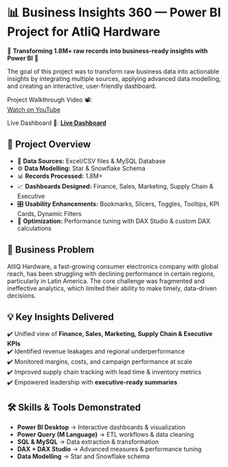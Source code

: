 # 📊 Business Insights 360 — Power BI Project for AtliQ Hardware  

🌟 **Transforming 1.8M+ raw records into business-ready insights with Power BI** 🌟 

The goal of this project was to transform raw business data into actionable insights by integrating multiple sources, applying advanced data modelling, and creating an interactive, user-friendly dashboard.

Project Walkthrough Video 📽️:  
 [Watch on YouTube](https://youtu.be/n-B3MeFHRQE)  



Live Dashboard 🔗: **[Live Dashboard](https://app.powerbi.com/view?r=eyJrIjoiNGUzODIzODQtZDhhNS00ZTVjLWFmYTYtMWRjMTAxOGE3OTI5IiwidCI6ImM2ZTU0OWIzLTVmNDUtNDAzMi1hYWU5LWQ0MjQ0ZGM1YjJjNCJ9&pageName=09147beda2932fc5f91e)** 

## 🔎 Project Overview  
- 🔗 **Data Sources:** Excel/CSV files & MySQL Database  
- ⚙️ **Data Modelling:** Star & Snowflake Schema  
- 📊 **Records Processed:** 1.8M+  
- 📈 **Dashboards Designed:** Finance, Sales, Marketing, Supply Chain & Executive  
- 🎛️ **Usability Enhancements:** Bookmarks, Slicers, Toggles, Tooltips, KPI Cards, Dynamic Filters  
- 🚀 **Optimization:** Performance tuning with DAX Studio & custom DAX calculations  


## 🚀 Business Problem  
AtliQ Hardware, a fast-growing consumer electronics company with global reach, has been struggling with declining performance in certain regions, particularly in Latin America. The core challenge was fragmented and ineffective analytics, which limited their ability to make timely, data-driven decisions.


## 💡 Key Insights Delivered  
✔️ Unified view of **Finance, Sales, Marketing, Supply Chain & Executive KPIs**  
✔️ Identified revenue leakages and regional underperformance  
✔️ Monitored margins, costs, and campaign performance at scale  
✔️ Improved supply chain tracking with lead time & inventory metrics  
✔️ Empowered leadership with **executive-ready summaries**  



## 🛠️ Skills & Tools Demonstrated  
- **Power BI Desktop** → Interactive dashboards & visualization  
- **Power Query (M Language)** → ETL workflows & data cleaning  
- **SQL & MySQL** → Data extraction & transformation  
- **DAX + DAX Studio** → Advanced measures & performance tuning  
- **Data Modelling** → Star and Snowflake schema 
